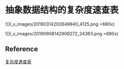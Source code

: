 # 抽象数据结构的复杂度速查表
![](_v_images/20190314202649940_4125.png =680x)

![](_v_images/20190908142909272_24363.png =680x)
## Reference
[复杂度速查表](https://liam.page/2016/06/20/big-O-cheat-sheet/)
